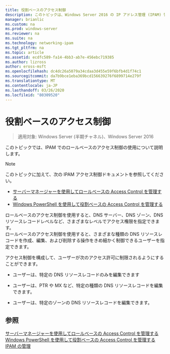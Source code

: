 ```yaml
---
title: 役割ベースのアクセス制御
description: このトピックは、Windows Server 2016 の IP アドレス管理 (IPAM) 管理ガイドに含まれています。
manager: brianlic
ms.custom: na
ms.prod: windows-server
ms.reviewer: na
ms.suite: na
ms.technology: networking-ipam
ms.tgt_pltfrm: na
ms.topic: article
ms.assetid: ecdfc589-fa14-4bb3-ab7e-456ebc719385
ms.author: lizross
author: eross-msft
ms.openlocfilehash: dc4dc26a5079a34cdaa3d455e59f6bfb4d1f74c1
ms.sourcegitcommit: da7b9bce1eba369bcd156639276f6899714e279f
ms.translationtype: MT
ms.contentlocale: ja-JP
ms.lasthandoff: 03/26/2020
ms.locfileid: "80309520"
---
```

# <a name="role-based-access-control"></a>役割ベースのアクセス制御

>適用対象: Windows Server (半期チャネル)、Windows Server 2016

このトピックでは、IPAM でのロールベースのアクセス制御の使用について説明します。  
  
> [!NOTE]  
> このトピックに加えて、次の IPAM アクセス制御ドキュメントを参照してください。  
>   
> -   [サーバーマネージャーを使用してロールベースの Access Control を管理する](../../technologies/ipam/Manage-Role-Based-Access-Control-with-Server-Manager.md)  
> -   [Windows PowerShell を使用して役割ベースの Access Control を管理する](../../technologies/ipam/Manage-Role-Based-Access-Control-with-Windows-PowerShell.md)  
  
ロールベースのアクセス制御を使用すると、DNS サーバー、DNS ゾーン、DNS リソースレコードレベルなど、さまざまなレベルでアクセス権限を指定できます。  
ロールベースのアクセス制御を使用すると、さまざまな種類の DNS リソースレコードを作成、編集、および削除する操作をきめ細かく制御できるユーザーを指定できます。  
  
アクセス制御を構成して、ユーザーが次のアクセス許可に制限されるようにすることができます。  
  
-   ユーザーは、特定の DNS リソースレコードのみを編集できます  
  
-   ユーザーは、PTR や MX など、特定の種類の DNS リソースレコードを編集できます。  
  
-   ユーザーは、特定のゾーンの DNS リソースレコードを編集できます。  
  
## <a name="see-also"></a>参照  
[サーバーマネージャーを使用してロールベースの Access Control を管理する](../../technologies/ipam/Manage-Role-Based-Access-Control-with-Server-Manager.md)  
[Windows PowerShell を使用して役割ベースの Access Control を管理する](../../technologies/ipam/Manage-Role-Based-Access-Control-with-Windows-PowerShell.md)  
[IPAM の管理](Manage-IPAM.md)  
  


